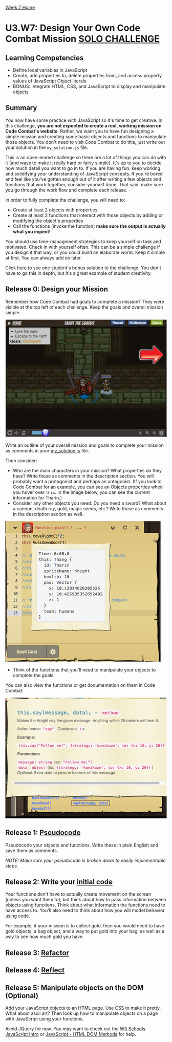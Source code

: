 [Week 7 Home](../)
# U3.W7: Design Your Own Code Combat Mission [SOLO CHALLENGE](https://github.com/Devbootcamp/phase-0-handbook/blob/master/solo-challenges.md)

## Learning Competencies
- Define local variables in JavaScript
- Create, add properties to, delete properties from, and access property values of JavaScript Object literals
- BONUS: Integrate HTML, CSS, and JavaScript to display and manipulate objects

## Summary
You now have some practice with JavaScript so it's time to get creative. In this challenge, **you are not expected to create a real, working mission on Code Combat's website**. Rather, we want you to have fun designing a simple mission and creating some basic objects and functions to manipulate those objects. You don't need to visit Code Combat to do this, just write out your solution in the `my_solution.js` file.

This is an open-ended challenge so there are a lot of things you can do with it (and ways to make it really hard or fairly simple). It's up to you to decide how much detail you want to go in to. If you are having fun, keep working and solidifying your understanding of JavaScript concepts. If you're bored and feel like you've gotten enough out of it after writing a few objects and functions that work together, consider yourself done. That said, make sure you go through the work flow and complete each release.

In order to fully complete the challenge, you will need to:
- Create at least 2 objects with properties
- Create at least 2 functions that interact with those objects by adding or modifying the object's properties
- Call the functions (invoke the function) **make sure the output is actually what you expect!**

You should use time-management strategies to keep yourself on task and motivated. Check in with yourself often. This can be a simple challenge if you design it that way, or you could build an elaborate world. Keep it simple at first. You can always add on later.

Click [here](http://kiopelani.github.io/Projects/orpheus_game.html) to see one student's bonus solution to the challenge. You don't have to go this in depth, but it's a great example of student creativity.

## Release 0: Design your Mission

Remember how Code Combat had goals to complete a mission? They were visible at the top left of each challenge. Keep the goals and overall mission simple.

![Mission goals](../imgs/cc-mission.png)

Write an outline of your overall mission and goals to complete your mission as comments in your [my_solution.js](my_solution.js) file.

Then consider:
- Who are the main characters in your mission? What properties do they have? Write these as comments in the description section.
  You will probably want a protagonist and perhaps an antagonist. (If you look to Code Combat for an example, you can see an Objects properties when you hover over `this`. In the image below, you can see the current information for Tharin.)
- Consider any other objects you need. Do you need a sword? What about a cannon, death ray, gold, magic seeds, etc.? Write those as comments in the description section as well.

![objects](../imgs/cc-objects.png)

- Think of the functions that you'll need to manipulate your objects to complete the goals.

You can also view the functions or get documentation on them in Code Combat:

![functions](../imgs/cc-functions.png)

## Release 1: [Pseudocode](https://github.com/Devbootcamp/phase-0-handbook/blob/master/coding-references/pseudocode.md)

Pseudocode your objects and functions. Write these in plain English and save them as comments.

*NOTE: Make sure your pseudocode is broken down to easily implementable steps.*

## Release 2: Write your [initial code](https://github.com/Devbootcamp/phase-0-handbook/blob/master/coding-references/initial-solution.md)

Your functions don't have to actually create movement on the screen (unless you want them to), but think about how to pass information between objects using functions. Think about what information the functions need to have access to. You'll also need to think about how you will model behavior using code.

For example, if your mission is to collect gold, then you would need to have gold objects, a bag object, and a way to put gold into your bag, as well as a way to see how much gold you have.

## Release 3: [Refactor](https://github.com/Devbootcamp/phase-0-handbook/blob/master/coding-references/refactoring.md)

## Release 4: [Reflect](https://github.com/Devbootcamp/phase-0-handbook/blob/master/coding-references/reflection-guidelines.md)

## Release 5: Manipulate objects on the DOM (Optional)
Add your JavaScript objects to an HTML page. Use CSS to make it pretty. What about ascii art? Then look up how to manipulate objects on a page with JavaScript using your functions.

Avoid JQuery for now. You may want to check out the [W3 Schools JavaScript Intro](http://www.w3schools.com/js/js_intro.asp) or [JavaScript - HTML DOM Methods](http://www.w3schools.com/js/js_htmldom_methods.asp) for help.
